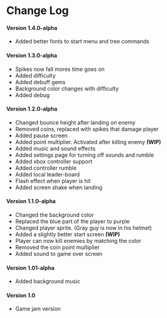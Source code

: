 # Change Log

#### Version 1.4.0-alpha
- Added better fonts to start menu and tree commands

#### Version 1.3.0-alpha
- Spikes now fall mores time goes on
- Added difficulty 
- Added debuff gems
- Background color changes with difficulty 
- Added debug

#### Version 1.2.0-alpha
- Changed bounce height after landing on enemy
- Removed coins, replaced with spikes that damage player
- Added pause screen
- Added point multiplier. Activated after killing enemy **(WIP)**
- Added music and sound effects
- Added settings page for turning off sounds and rumble
- Added xbox controller support
- Added controller rumble
- Added local leader-board
- Flash effect when player is hit
- Added screen shake when landing 

#### Version 1.1.0-alpha
- Changed the background color
- Replaced the blue part of the player to purple
- Changed player sprite. (Gray guy is now in his helmet)
- Added a slightly better start screen **(WIP)**
- Player can now kill enemies by matching the color
- Removed the coin point multiplier
- Added sound to game over screen

#### Version 1.01-alpha
- Added background music

#### Version 1.0
- Game jam version 
